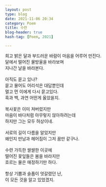 ```yaml
---
layout: post
type: blog
date: 2021-11-06 20:34
category: Poem
title: 수련
blog-header: true
hash-tag: [Poem, 2021]

---
```





희고 밝은 달과 부드러운 바람이 마음을 어루어 만진다.<br>
달에서 떨어진 물방울을 바라보며<br>
지나간 날을 바라본다.<br>
<br>
아직도 묻고 있나?<br>
묻고 물어도 어리석은 대답뿐인데<br>
멀고 먼 이에게 다시 묻고있다.<br>
흑과 백, 과연 어떤게 옳았을지.<br>
<br>
복사꽃은 이미 져버렸지만<br>
마음이 바다처럼 아무렇지 않아하려는데<br>
하지만 그는 모두 허상이네.<br>
<br>
서로의 길이 다름을 알았지만<br>
왜인지 만남과 헤어짐이 그저 꿈만 같구나.<br>
<br>
수련 가득한 쌀쌀한 이곳에<br>
떨어진 꽃잎들은 봄을 바라지만<br>
흐르는 물은 매정하기만 하다.<br>
<br>
항상 기쁨과 슬픔이 엇갈렸던 난,<br>
이 모든 것을 알고 있었겠지.<br>